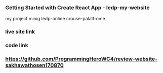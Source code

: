 ### Getting Started with Create React App - ledp-my-website

my project minig ledp-online crouse-palatfrome



### live site link 

### code link
### https://github.com/ProgrammingHeroWC4/review-website-sakhawathosen170870








